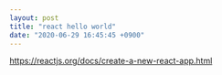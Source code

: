 ```yaml
---
layout: post
title: "react hello world"
date: "2020-06-29 16:45:45 +0900"
---
```

https://reactjs.org/docs/create-a-new-react-app.html
